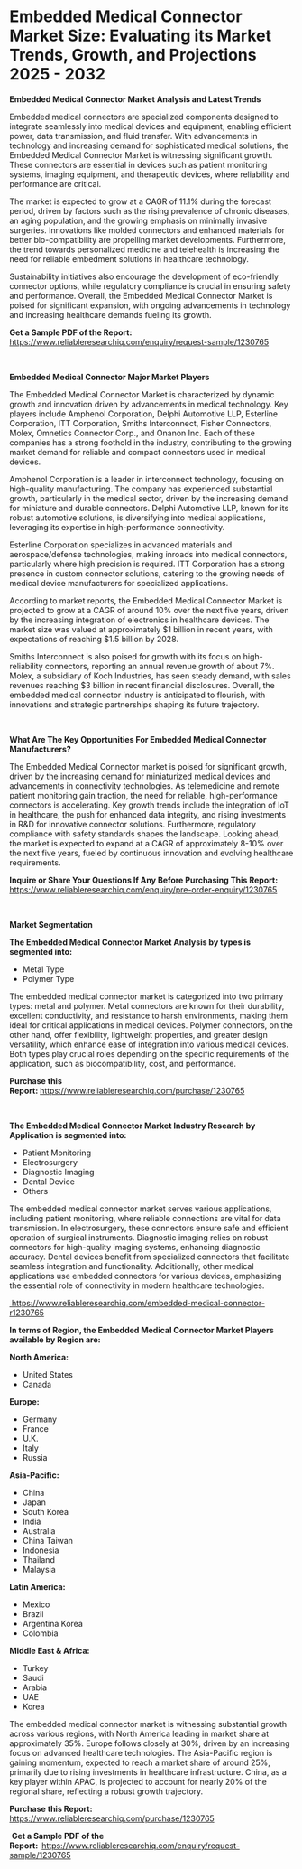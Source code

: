 <p><h1>Embedded Medical Connector Market Size: Evaluating its Market Trends, Growth, and Projections 2025 - 2032</h1></p><p><strong>Embedded Medical Connector Market Analysis and Latest Trends</strong></p>
<p><p>Embedded medical connectors are specialized components designed to integrate seamlessly into medical devices and equipment, enabling efficient power, data transmission, and fluid transfer. With advancements in technology and increasing demand for sophisticated medical solutions, the Embedded Medical Connector Market is witnessing significant growth. These connectors are essential in devices such as patient monitoring systems, imaging equipment, and therapeutic devices, where reliability and performance are critical.</p><p>The market is expected to grow at a CAGR of 11.1% during the forecast period, driven by factors such as the rising prevalence of chronic diseases, an aging population, and the growing emphasis on minimally invasive surgeries. Innovations like molded connectors and enhanced materials for better bio-compatibility are propelling market developments. Furthermore, the trend towards personalized medicine and telehealth is increasing the need for reliable embedment solutions in healthcare technology.</p><p>Sustainability initiatives also encourage the development of eco-friendly connector options, while regulatory compliance is crucial in ensuring safety and performance. Overall, the Embedded Medical Connector Market is poised for significant expansion, with ongoing advancements in technology and increasing healthcare demands fueling its growth.</p></p>
<p><strong>Get a Sample PDF of the Report:&nbsp;</strong> <a href="https://www.reliableresearchiq.com/enquiry/request-sample/1230765?utm_campaign=3514&utm_medium=2&utm_source=Github&utm_content=ia&utm_term=14042025&utm_id=embedded-medical-connector">https://www.reliableresearchiq.com/enquiry/request-sample/1230765</a></p>
<p>&nbsp;</p>
<p><strong>Embedded Medical Connector Major Market Players</strong></p>
<p><p>The Embedded Medical Connector Market is characterized by dynamic growth and innovation driven by advancements in medical technology. Key players include Amphenol Corporation, Delphi Automotive LLP, Esterline Corporation, ITT Corporation, Smiths Interconnect, Fisher Connectors, Molex, Omnetics Connector Corp., and Onanon Inc. Each of these companies has a strong foothold in the industry, contributing to the growing market demand for reliable and compact connectors used in medical devices.</p><p>Amphenol Corporation is a leader in interconnect technology, focusing on high-quality manufacturing. The company has experienced substantial growth, particularly in the medical sector, driven by the increasing demand for miniature and durable connectors. Delphi Automotive LLP, known for its robust automotive solutions, is diversifying into medical applications, leveraging its expertise in high-performance connectivity.</p><p>Esterline Corporation specializes in advanced materials and aerospace/defense technologies, making inroads into medical connectors, particularly where high precision is required. ITT Corporation has a strong presence in custom connector solutions, catering to the growing needs of medical device manufacturers for specialized applications.</p><p>According to market reports, the Embedded Medical Connector Market is projected to grow at a CAGR of around 10% over the next five years, driven by the increasing integration of electronics in healthcare devices. The market size was valued at approximately $1 billion in recent years, with expectations of reaching $1.5 billion by 2028.</p><p>Smiths Interconnect is also poised for growth with its focus on high-reliability connectors, reporting an annual revenue growth of about 7%. Molex, a subsidiary of Koch Industries, has seen steady demand, with sales revenues reaching $3 billion in recent financial disclosures. Overall, the embedded medical connector industry is anticipated to flourish, with innovations and strategic partnerships shaping its future trajectory.</p></p>
<p>&nbsp;</p>
<p><strong>What Are The Key Opportunities For Embedded Medical Connector Manufacturers?</strong></p>
<p><p>The Embedded Medical Connector market is poised for significant growth, driven by the increasing demand for miniaturized medical devices and advancements in connectivity technologies. As telemedicine and remote patient monitoring gain traction, the need for reliable, high-performance connectors is accelerating. Key growth trends include the integration of IoT in healthcare, the push for enhanced data integrity, and rising investments in R&D for innovative connector solutions. Furthermore, regulatory compliance with safety standards shapes the landscape. Looking ahead, the market is expected to expand at a CAGR of approximately 8-10% over the next five years, fueled by continuous innovation and evolving healthcare requirements.</p></p>
<p><strong>Inquire or Share Your Questions If Any Before Purchasing This Report:</strong> <a href="https://www.reliableresearchiq.com/enquiry/pre-order-enquiry/1230765?utm_campaign=3514&utm_medium=2&utm_source=Github&utm_content=ia&utm_term=14042025&utm_id=embedded-medical-connector">https://www.reliableresearchiq.com/enquiry/pre-order-enquiry/1230765</a></p>
<p>&nbsp;</p>
<p><strong>Market Segmentation</strong></p>
<p><strong>The Embedded Medical Connector Market Analysis by types is segmented into:</strong></p>
<p><ul><li>Metal Type</li><li>Polymer Type</li></ul></p>
<p><p>The embedded medical connector market is categorized into two primary types: metal and polymer. Metal connectors are known for their durability, excellent conductivity, and resistance to harsh environments, making them ideal for critical applications in medical devices. Polymer connectors, on the other hand, offer flexibility, lightweight properties, and greater design versatility, which enhance ease of integration into various medical devices. Both types play crucial roles depending on the specific requirements of the application, such as biocompatibility, cost, and performance.</p></p>
<p><strong>Purchase this Report:&nbsp;</strong><a href="https://www.reliableresearchiq.com/purchase/1230765?utm_campaign=3514&utm_medium=2&utm_source=Github&utm_content=ia&utm_term=14042025&utm_id=embedded-medical-connector">https://www.reliableresearchiq.com/purchase/1230765</a></p>
<p>&nbsp;</p>
<p><strong>The Embedded Medical Connector Market Industry Research by Application is segmented into:</strong></p>
<p><ul><li>Patient Monitoring</li><li>Electrosurgery</li><li>Diagnostic Imaging</li><li>Dental Device</li><li>Others</li></ul></p>
<p><p>The embedded medical connector market serves various applications, including patient monitoring, where reliable connections are vital for data transmission. In electrosurgery, these connectors ensure safe and efficient operation of surgical instruments. Diagnostic imaging relies on robust connectors for high-quality imaging systems, enhancing diagnostic accuracy. Dental devices benefit from specialized connectors that facilitate seamless integration and functionality. Additionally, other medical applications use embedded connectors for various devices, emphasizing the essential role of connectivity in modern healthcare technologies.</p></p>
<p><a href="https://www.reliableresearchiq.com/embedded-medical-connector-r1230765?utm_campaign=3514&utm_medium=2&utm_source=Github&utm_content=ia&utm_term=14042025&utm_id=embedded-medical-connector">&nbsp;https://www.reliableresearchiq.com/embedded-medical-connector-r1230765</a></p>
<p><strong>In terms of Region, the Embedded Medical Connector Market Players available by Region are:</strong></p>
<p>
    <p> <strong> North America: </strong>
        <ul>
            <li>United States</li>
            <li>Canada</li>
        </ul>
        </p> 
    <p> <strong> Europe: </strong>
        <ul>
            <li>Germany</li>
            <li>France</li>
            <li>U.K.</li>
            <li>Italy</li>
            <li>Russia</li>
        </ul>
        </p> 
    <p> <strong> Asia-Pacific: </strong>
        <ul>
            <li>China</li>
            <li>Japan</li>
            <li>South Korea</li>
            <li>India</li>
            <li>Australia</li>
            <li>China Taiwan</li>
            <li>Indonesia</li>
            <li>Thailand</li>
            <li>Malaysia</li>
        </ul>
        </p> 
    <p> <strong> Latin America: </strong>
        <ul>
            <li>Mexico</li>
            <li>Brazil</li>
            <li>Argentina Korea</li>
            <li>Colombia</li>
        </ul>
        </p> 
    <p> <strong> Middle East & Africa: </strong>
        <ul>
            <li>Turkey</li>
            <li>Saudi</li>
            <li>Arabia</li>
            <li>UAE</li>
            <li>Korea</li>
        </ul>
    </p>
    </p>
<p><p>The embedded medical connector market is witnessing substantial growth across various regions, with North America leading in market share at approximately 35%. Europe follows closely at 30%, driven by an increasing focus on advanced healthcare technologies. The Asia-Pacific region is gaining momentum, expected to reach a market share of around 25%, primarily due to rising investments in healthcare infrastructure. China, as a key player within APAC, is projected to account for nearly 20% of the regional share, reflecting a robust growth trajectory.</p></p>
<p><strong>Purchase this Report: </strong><a href="https://www.reliableresearchiq.com/purchase/1230765?utm_campaign=3514&utm_medium=2&utm_source=Github&utm_content=ia&utm_term=14042025&utm_id=embedded-medical-connector">https://www.reliableresearchiq.com/purchase/1230765</a></p>
<p>&nbsp;<strong>Get a Sample PDF of the Report:&nbsp;&nbsp;</strong><a href="https://www.reliableresearchiq.com/enquiry/request-sample/1230765?utm_campaign=3514&utm_medium=2&utm_source=Github&utm_content=ia&utm_term=14042025&utm_id=embedded-medical-connector">https://www.reliableresearchiq.com/enquiry/request-sample/1230765</a></p>
<p><strong></strong></p>
<p><p></p><p></p><p></p></p>